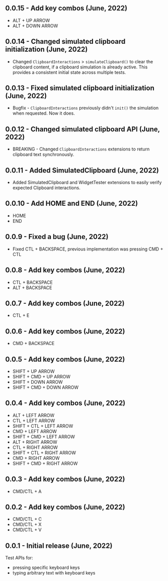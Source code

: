 ## 0.0.15 - Add key combos (June, 2022)

* ALT + UP ARROW
* ALT + DOWN ARROW

## 0.0.14 - Changed simulated clipboard initialization (June, 2022)

* Changed `ClipboardInteractions` > `simulateClipboard()` to clear the clipboard content, if a clipboard simulation is already active. This provides a consistent initial state across multiple tests.

## 0.0.13 - Fixed simulated clipboard initialization (June, 2022)

* Bugfix - `ClipboardInteractions` previously didn't `init()` the simulation when requested. Now it does.

## 0.0.12 - Changed simulated clipboard API (June, 2022)

* BREAKING - Changed `ClipboardInteractions` extensions to return clipboard text synchronously.

## 0.0.11 - Added SimulatedClipboard (June, 2022)

* Added SimulatedClipboard and WidgetTester extensions to easily verify expected Clipboard interactions.

## 0.0.10 - Add HOME and END (June, 2022)

* HOME
* END

## 0.0.9 - Fixed a bug (June, 2022)

* Fixed CTL + BACKSPACE, previous implementation was pressing CMD + CTL

## 0.0.8 - Add key combos (June, 2022)

* CTL + BACKSPACE
* ALT + BACKSPACE

## 0.0.7 - Add key combos (June, 2022)

* CTL + E

## 0.0.6 - Add key combos (June, 2022)

* CMD + BACKSPACE

## 0.0.5 - Add key combos (June, 2022)

* SHIFT + UP ARROW
* SHIFT + CMD + UP ARROW
* SHIFT + DOWN ARROW
* SHIFT + CMD + DOWN ARROW

## 0.0.4 - Add key combos (June, 2022)

* ALT + LEFT ARROW
* CTL + LEFT ARROW
* SHIFT + CTL + LEFT ARROW
* CMD + LEFT ARROW
* SHIFT + CMD + LEFT ARROW
* ALT + RIGHT ARROW
* CTL + RIGHT ARROW
* SHIFT + CTL + RIGHT ARROW
* CMD + RIGHT ARROW
* SHIFT + CMD + RIGHT ARROW

## 0.0.3 - Add key combos (June, 2022)

* CMD/CTL + A 

## 0.0.2 - Add key combos (June, 2022)

* CMD/CTL + C
* CMD/CTL + X
* CMD/CTL + V 

## 0.0.1 - Initial release (June, 2022)

Test APIs for:
* pressing specific keyboard keys
* typing arbitrary text with keyboard keys
